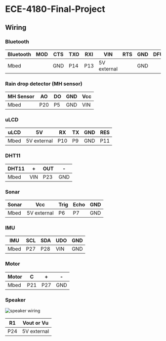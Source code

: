 # ECE-4180-Final-Project

## Wiring

### Bluetooth

| Bluetooth | MOD | CTS | TXO | RXI | VIN        | RTS | GND | DFU |
|-----     |-----|-----|-----|-----|-----       |-----|-----|-----|
|  Mbed    |     | GND | P14 | P13 | 5V external|     | GND |     |

### Rain drop detector (MH sensor)

| MH Sensor| AO  | DO  | GND | Vcc |
|-----     |-----|-----|-----|-----|
|  Mbed    | P20 | P5  | GND | VIN |

### uLCD

|uLCD| 5V         | RX  | TX | GND | RES |
|----|-----       |-----|----|-----|-----|
|Mbed| 5V external| P10 | P9 | GND | P11 |

### DHT11

|DHT11| +   | OUT | -  |
|---- |-----|-----|----|
|Mbed | VIN | P23 |GND |

### Sonar

|Sonar| Vcc       | Trig | Echo| GND|
|---- |-----      |----- |---- |----|
|Mbed |5V external| P6   |  P7 | GND|

### IMU

|IMU  | SCL | SDA | UDO| GND|
|---- |-----|-----|----|----|
|Mbed | P27 | P28 | VIN| GND|

### Motor

|Motor|C  | +  | -  |
|---  |---|--- |--- |
|Mbed |P21| P27| GND|


### Speaker

![speaker wiring](speaker.jpg)

|R1 |Vout or Vu |
|---|---        |
|P24|5V external|


